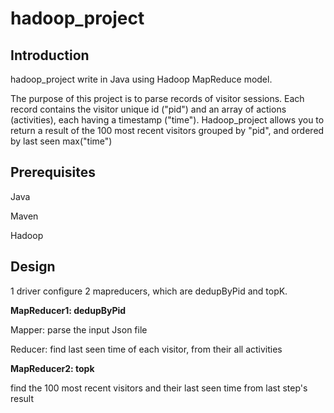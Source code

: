 # hadoop_project

## Introduction
hadoop_project write in Java using Hadoop MapReduce model.

The purpose of this project is to parse records of visitor sessions. Each record contains the visitor unique id ("pid") and an array of actions (activities), each having a timestamp ("time"). Hadoop_project allows you to return a result of the 100 most recent visitors grouped by "pid", and ordered by last seen max("time")

## Prerequisites
Java

Maven

Hadoop

## Design

1 driver configure 2 mapreducers, which are dedupByPid and topK.
 
**MapReducer1: dedupByPid**
  
  Mapper: parse the input Json file 
  
  Reducer: find last seen time of each visitor, from their all activities


**MapReducer2: topk**
  
  find the 100 most recent visitors and their last seen time from last step's result


